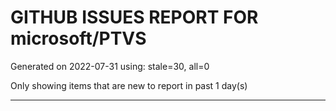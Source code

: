 
# GITHUB ISSUES REPORT FOR microsoft/PTVS


Generated on 2022-07-31 using: stale=30, all=0


Only showing items that are new to report in past 1 day(s)


---
